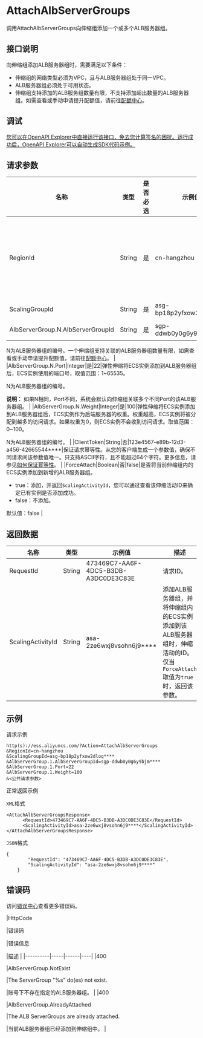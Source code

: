 # AttachAlbServerGroups

调用AttachAlbServerGroups向伸缩组添加一个或多个ALB服务器组。

## 接口说明

向伸缩组添加ALB服务器组时，需要满足以下条件：

-   伸缩组的网络类型必须为VPC，且与ALB服务器组处于同一VPC。
-   ALB服务器组必须处于可用状态。
-   伸缩组支持添加的ALB服务组数量有限，不支持添加超出数量的ALB服务器组。如需查看或手动申请提升配额值，请前往[配额中心](https://quotas.console.aliyun.com/products/ess/quotas)。

## 调试

[您可以在OpenAPI Explorer中直接运行该接口，免去您计算签名的困扰。运行成功后，OpenAPI Explorer可以自动生成SDK代码示例。](https://api.aliyun.com/#product=Ess&api=AttachAlbServerGroups&type=RPC&version=2014-08-28)

## 请求参数

|名称|类型|是否必选|示例值|描述|
|--|--|----|---|--|
|RegionId|String|是|cn-hangzhou|伸缩组所属地域的ID，如cn-hangzhou、cn-shanghai。更多信息，请参见[地域和可用区](~~40654~~)。 |
|ScalingGroupId|String|是|asg-bp18p2yfxow2dloq\*\*\*\*|伸缩组的ID。 |
|AlbServerGroup.N.AlbServerGroupId|String|是|sgp-ddwb0y0g6y9bjm\*\*\*\*|ALB服务器组的ID。

 N为ALB服务器组的编号。一个伸缩组支持关联的ALB服务器组数量有限，如需查看或手动申请提升配额值，请前往[配额中心](https://quotas.console.aliyun.com/products/ess/quotas)。 |
|AlbServerGroup.N.Port|Integer|是|22|弹性伸缩将ECS实例添加到ALB服务器组后，ECS实例使用的端口号，取值范围：1~65535。

 N为ALB服务器组的编号。

 **说明：** 如果N相同，Port不同，系统会默认向伸缩组关联多个不同Port的该ALB服务器组。 |
|AlbServerGroup.N.Weight|Integer|是|100|弹性伸缩将ECS实例添加到ALB服务器组后，ECS实例作为后端服务器的权重。权重越高，ECS实例将被分配到越多的访问请求。如果权重为0，则ECS实例不会收到访问请求。取值范围：0~100。

 N为ALB服务器组的编号。 |
|ClientToken|String|否|123e4567-e89b-12d3-a456-42665544\*\*\*\*|保证请求幂等性。从您的客户端生成一个参数值，确保不同请求间该参数值唯一。只支持ASCII字符，且不能超过64个字符。更多信息，请参见[如何保证幂等性](~~25965~~)。 |
|ForceAttach|Boolean|否|false|是否将当前伸缩组内的ECS实例添加到新增的ALB服务器组。

 -   true：添加，并返回`ScalingActivityId`，您可以通过查看该伸缩活动ID来确定已有实例是否添加成功。
-   false：不添加。

 默认值：false |

## 返回数据

|名称|类型|示例值|描述|
|--|--|---|--|
|RequestId|String|473469C7-AA6F-4DC5-B3DB-A3DC0DE3C83E|请求ID。 |
|ScalingActivityId|String|asa-2ze6wxj8vsohn6j9\*\*\*\*|添加ALB服务器组，并将伸缩组内的ECS实例添加到该ALB服务器组时，伸缩活动的ID。仅当`ForceAttach`取值为`true`时，返回该参数。 |

## 示例

请求示例

```
http(s)://ess.aliyuncs.com/?Action=AttachAlbServerGroups
&RegionId=cn-hangzhou
&ScalingGroupId=asg-bp18p2yfxow2dloq****
&AlbServerGroup.1.AlbServerGroupId=sgp-ddwb0y0g6y9bjm****
&AlbServerGroup.1.Port=22
&AlbServerGroup.1.Weight=100
&<公共请求参数>
```

正常返回示例

`XML`格式

```
<AttachAlbServerGroupsResponse>
      <RequestId>473469C7-AA6F-4DC5-B3DB-A3DC0DE3C83E</RequestId>
      <ScalingActivityId>asa-2ze6wxj8vsohn6j9****</ScalingActivityId>
</AttachAlbServerGroupsResponse>
```

`JSON`格式

```
{
        "RequestId": "473469C7-AA6F-4DC5-B3DB-A3DC0DE3C83E",
        "ScalingActivityId": "asa-2ze6wxj8vsohn6j9****"
    }
```

## 错误码

访问[错误中心](https://error-center.aliyun.com/status/product/Ess)查看更多错误码。

|HttpCode

|错误码

|错误信息

|描述 |
|----------|-----|------|----|
|400

|AlbServerGroup.NotExist

|The ServerGroup "%s" do\(es\) not exist.

|账号下不存在指定的ALB服务器组。 |
|400

|AlbServerGroup.AlreadyAttached

|The ALB ServerGroups are already attached.

|当前ALB服务器组已经添加到伸缩组中。 |


